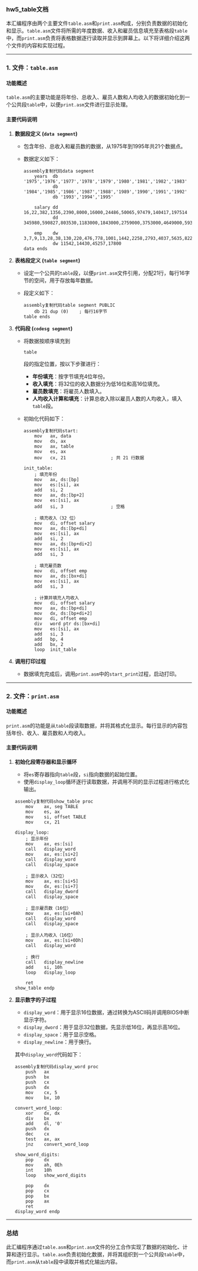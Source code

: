 ### hw5_table文档

本汇编程序由两个主要文件`table.asm`和`print.asm`构成，分别负责数据的初始化和显示。`table.asm`文件将所需的年度数据、收入和雇员信息填充至表格段`table`中，而`print.asm`负责将表格数据逐行读取并显示到屏幕上。以下将详细介绍这两个文件的内容和实现过程。

------

### 1. 文件：`table.asm`

#### 功能概述

`table.asm`的主要功能是将年份、总收入、雇员人数和人均收入的数据初始化到一个公共段`table`中，以便`print.asm`文件进行显示处理。

#### 主要代码说明

1. **数据段定义 (`data segment`)**

   - 包含年份、总收入和雇员数的数据，从1975年到1995年共21个数据点。

   - 数据定义如下：

     ```assembly
     assembly复制代码data segment
         years  db '1975','1976','1977','1978','1979','1980','1981','1982','1983'
                db '1984','1985','1986','1987','1988','1989','1990','1991','1992'
                db '1993','1994','1995'
     
         salary dd 16,22,382,1356,2390,8000,16000,24486,50065,97479,140417,197514
                dd 345980,590827,803530,1183000,1843000,2759000,3753000,4649000,5937000
     
         emp    dw 3,7,9,13,28,38,130,220,476,778,1001,1442,2258,2793,4037,5635,8226
                dw 11542,14430,45257,17800
     data ends
     ```

2. **表格段定义 (`table segment`)**

   - 设定一个公共的`table`段，以便`print.asm`文件引用，分配21行，每行16字节的空间，用于存放每年数据。

   - 段定义如下：

     ```assembly
     assembly复制代码table segment PUBLIC
         db 21 dup (0)    ; 每行16字节
     table ends
     ```

3. **代码段 (`codesg segment`)**

   - 将数据按顺序填充到

     ```assembly
     table
     ```

     段的指定位置，按以下步骤进行：

     - **年份填充**：按字节填充4位年份。
     - **收入填充**：将32位的收入数据分为低16位和高16位填充。
     - **雇员数填充**：将雇员人数填入。
     - **人均收入计算和填充**：计算总收入除以雇员人数的人均收入，填入`table`段。

   - 初始化代码如下：

     ```assembly
     assembly复制代码start:
         mov   ax, data
         mov   ds, ax
         mov   ax, table
         mov   es, ax
         mov   cx, 21                 ; 共 21 行数据
     
     init_table:
         ; 填充年份
         mov   ax, ds:[bp]
         mov   es:[si], ax
         add   si, 2
         mov   ax, ds:[bp+2]
         mov   es:[si], ax
         add   si, 3                  ; 空格
     
         ; 填充收入（32 位）
         mov   di, offset salary
         mov   ax, ds:[bp+di]
         mov   es:[si], ax
         add   si, 2
         mov   ax, ds:[bp+di+2]
         mov   es:[si], ax
         add   si, 3
     
         ; 填充雇员数
         mov   di, offset emp
         mov   ax, ds:[bx+di]
         mov   es:[si], ax
         add   si, 3
     
         ; 计算并填充人均收入
         mov   di, offset salary
         mov   ax, ds:[bp+di]
         mov   dx, ds:[bp+di+2]
         mov   di, offset emp
         div   word ptr ds:[bx+di]
         mov   es:[si], ax
         add   si, 3
         add   bp, 4
         add   bx, 2
         loop  init_table
     ```

4. **调用打印过程**

   - 数据填充完成后，调用`print.asm`中的`start_print`过程，启动打印。

------

### 2. 文件：`print.asm`

#### 功能概述

`print.asm`的功能是从`table`段读取数据，并将其格式化显示。每行显示的内容包括年份、收入、雇员数和人均收入。

#### 主要代码说明

1. **初始化段寄存器和显示循环**

   - 将`es`寄存器指向`table`段，`si`指向数据的起始位置。
   - 使用`display_loop`循环逐行读取数据，并调用不同的显示过程进行格式化输出。

   ```assembly
   assembly复制代码show_table proc
       mov    ax, seg TABLE
       mov    es, ax
       mov    si, offset TABLE
       mov    cx, 21
   
   display_loop:
       ; 显示年份
       mov    ax, es:[si]
       call   display_word
       mov    ax, es:[si+2]
       call   display_word
       call   display_space
   
       ; 显示收入（32位）
       mov    ax, es:[si+5]
       mov    dx, es:[si+7]
       call   display_dword
       call   display_space
   
       ; 显示雇员数（16位）
       mov    ax, es:[si+0Ah]
       call   display_word
       call   display_space
   
       ; 显示人均收入（16位）
       mov    ax, es:[si+0Dh]
       call   display_word
   
       ; 换行
       call   display_newline
       add    si, 10h
       loop   display_loop
   
       ret
   show_table endp
   ```

2. **显示数字的子过程**

   - `display_word`：用于显示16位数据，通过转换为ASCII码并调用BIOS中断显示字符。
   - `display_dword`：用于显示32位数据，先显示低16位，再显示高16位。
   - `display_space`：用于显示空格。
   - `display_newline`：用于换行。

   其中`display_word`代码如下：

   ```assembly
   assembly复制代码display_word proc
       push   ax
       push   bx
       push   cx
       push   dx
       mov    cx, 5
       mov    bx, 10
   
   convert_word_loop:
       xor    dx, dx
       div    bx
       add    dl, '0'
       push   dx
       dec    cx
       test   ax, ax
       jnz    convert_word_loop
   
   show_word_digits:
       pop    dx
       mov    ah, 0Eh
       int    10h
       loop   show_word_digits
   
       pop    dx
       pop    cx
       pop    bx
       pop    ax
       ret
   display_word endp
   ```

------

### 总结

此汇编程序通过`table.asm`和`print.asm`文件的分工合作实现了数据的初始化、计算和逐行显示。`table.asm`负责初始化数据，并将其组织到一个公共段`table`中，而`print.asm`从`table`段中读取并格式化输出内容。